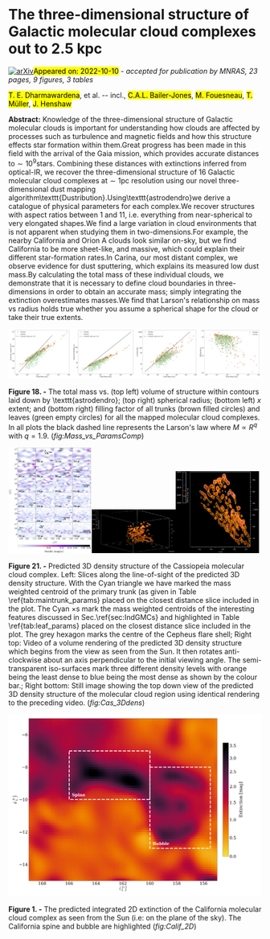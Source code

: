 <div class="macros" style="visibility:hidden;">
$\newcommand{\ensuremath}{}$
$\newcommand{\xspace}{}$
$\newcommand{\object}[1]{\texttt{#1}}$
$\newcommand{\farcs}{{.}''}$
$\newcommand{\farcm}{{.}'}$
$\newcommand{\arcsec}{''}$
$\newcommand{\arcmin}{'}$
$\newcommand{\ion}[2]{#1#2}$
$\newcommand{\textsc}[1]{\textrm{#1}}$
$\newcommand{\hl}[1]{\textrm{#1}}$
$\newcommand{\thebibliography}{\DeclareRobustCommand{\VAN}[3]{##3}\VANthebibliography}$</div>

<div class="macros" style="visibility:hidden;">
$\newcommand{$\ensuremath$}{}$
$\newcommand{$\xspace$}{}$
$\newcommand{$\object$}[1]{\texttt{#1}}$
$\newcommand{$\farcs$}{{.}''}$
$\newcommand{$\farcm$}{{.}'}$
$\newcommand{$\arcsec$}{''}$
$\newcommand{$\arcmin$}{'}$
$\newcommand{$\ion$}[2]{#1#2}$
$\newcommand{$\textsc$}[1]{\textrm{#1}}$
$\newcommand{$\hl$}[1]{\textrm{#1}}$
$\newcommand{$\thebibliography$}{\DeclareRobustCommand{\VAN}[3]{##3}\VANthebibliography}$</div>



<div id="title">

# The three-dimensional structure of Galactic molecular cloud complexes out to 2.5 kpc 

</div>
<div id="comments">

[![arXiv](https://img.shields.io/badge/arXiv-2210.03615-b31b1b.svg)](https://arxiv.org/abs/2210.03615)<mark>Appeared on: 2022-10-10</mark> - _accepted for publication by MNRAS, 23 pages, 9 figures, 3 tables_

</div>
<div id="authors">

<mark><mark>T. E. Dharmawardena</mark></mark>, et al. -- incl., <mark><mark>C.A.L. Bailer-Jones</mark></mark>, <mark><mark>M. Fouesneau</mark></mark>, <mark><mark>T. Müller</mark></mark>, <mark><mark>J. Henshaw</mark></mark>

</div>
<div id="abstract">

**Abstract:** Knowledge of the three-dimensional structure of Galactic molecular clouds is important for understanding how clouds are affected by processes such as turbulence and magnetic fields and how this structure effects star formation within them.Great progress has been made in this field with the arrival of the Gaia mission, which provides accurate distances to$\sim10^{9}$stars. Combining these distances with extinctions inferred from optical-IR, we recover the three-dimensional structure of 16 Galactic molecular cloud complexes at$\sim1$pc resolution using our novel three-dimensional dust mapping algorithm\texttt{Dustribution}.Using\texttt{astrodendro}we derive a catalogue of physical parameters for each complex.We recover structures with aspect ratios between 1 and 11, i.e. everything from near-spherical to very elongated shapes.We find a large variation in cloud environments that is not apparent when studying them in two-dimensions.For example, the nearby California and Orion A clouds look similar on-sky, but we find California to be more sheet-like, and massive, which could explain their different star-formation rates.In Carina, our most distant complex, we observe evidence for dust sputtering, which explains its measured low dust mass.By calculating the total mass of these individual clouds, we demonstrate that it is necessary to define cloud boundaries in three-dimensions in order to obtain an accurate mass; simply integrating the extinction overestimates masses.We find that Larson's relationship on mass vs radius holds true whether you assume a spherical shape for the cloud or take their true extents.

</div>

<div id="div_fig1">

<img src="tmp_2210.03615/./Figures/RegionParams/Plot_AllRegions_AllTrunksChildren_Mass_vs_Vol.png" alt="Fig18.1" width="25%"/><img src="tmp_2210.03615/./Figures/RegionParams/Plot_AllRegions_AllTrunksChildren_Mass_vs_SphericalRad.png" alt="Fig18.2" width="25%"/><img src="tmp_2210.03615/./Figures/RegionParams/Plot_AllRegions_AllTrunksChildren_Mass_vs_Xextent.png" alt="Fig18.3" width="25%"/><img src="tmp_2210.03615/./Figures/RegionParams/Plot_AllRegions_AllTrunksChildren_Mass_vs_FillFac.png" alt="Fig18.4" width="25%"/>

**Figure 18. -** The total mass vs. (top left) volume of structure within contours laid down by \texttt{astrodendro}; (top right) spherical radius; (bottom left) $x$ extent; and (bottom right) filling factor of all trunks (brown filled circles) and leaves (green empty circles) for all the mapped molecular cloud complexes. In all plots the black dashed line represents the Larson's law where $M \propto R^{q}$ with $q = 1.9$. (*fig:Mass_vs_ParamsComp*)

</div>
<div id="div_fig2">

<img src="tmp_2210.03615/./Figures/Dense_LowCbar/Cas_GpyPredicted_DensitySlices_alongDist.png" alt="Fig21.1" width="33%"/><img src="tmp_2210.03615/./Figures/ThreeD_renders/mn_22_2305_mj_cassiopeia_sun.png" alt="Fig21.2" width="33%"/><img src="tmp_2210.03615/./Figures/ThreeD_renders/mn_22_2305_mj_cassiopeia_top.png" alt="Fig21.3" width="33%"/>

**Figure 21. -**  Predicted 3D density structure of the Cassiopeia molecular cloud complex. Left: Slices along the line-of-sight of the predicted 3D density structure. With the Cyan triangle we have marked the mass weighted centroid of the primary trunk (as given in Table \ref{tab:maintrunk_params} placed on the closest distance slice included in the plot. The Cyan $\times$s mark the mass weighted centroids of the interesting features discussed in Sec.\ref{sec:IndGMCs} and highlighted in Table \ref{tab:leaf_params} placed on the closest distance slice included in the plot. The grey hexagon marks the centre of the Cepheus flare shell; Right top: Video of a volume rendering of the predicted 3D density structure which begins from the view as seen from the Sun. It then rotates anti-clockwise about an axis perpendicular to the initial viewing angle. The semi-transparent iso-surfaces mark three different density levels with orange being the least dense to blue being the most dense as shown by the colour bar.; Right bottom: Still image showing the top down view of the predicted 3D density structure of the molecular cloud region using identical rendering to the preceding video. (*fig:Cas_3Ddens*)

</div>
<div id="div_fig3">

<img src="tmp_2210.03615/./Figures/Ext_Features/California_Ext_Cumulative_WithFeatures.png" alt="Fig1" width="100%"/>

**Figure 1. -** The predicted integrated 2D extinction of the California molecular cloud complex as seen from the Sun (i.e: on the plane of the sky). The California spine and bubble are highlighted (*fig:Calif_2D*)

</div>